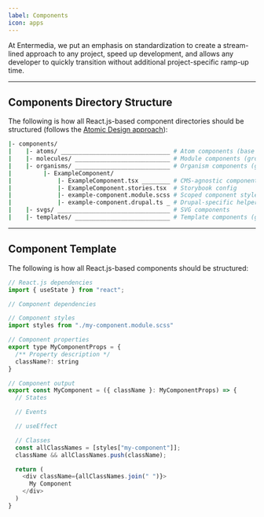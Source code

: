 ```yaml
---
label: Components
icon: apps
---
```


At Entermedia, we put an emphasis on standardization to create a stream-lined approach to any project, speed up development, and allows any developer to quickly transition without additional project-specific ramp-up time.

---

## Components Directory Structure

The following is how all React.js-based component directories should be structured (follows the [Atomic Design approach](https://bradfrost.com/blog/post/atomic-web-design/)):

```bash
|- components/
|    |- atoms/ _______________________________ # Atom components (base HTML elements)
|    |- molecules/ ___________________________ # Module components (groups of atoms)
|    |- organisms/ ___________________________ # Organism components (groups of molecules)
|         |- ExampleComponent/
|             |- ExampleComponent.tsx ________ # CMS-agnostic component output
|             |- ExampleComponent.stories.tsx  # Storybook config
|             |- example-component.module.scss # Scoped component styles
|             |- example-component.drupal.ts _ # Drupal-specific helper functions
|    |- svgs/ ________________________________ # SVG components
|    |- templates/ ___________________________ # Template components (groups of organisms)


```

---

## Component Template

The following is how all React.js-based components should be structured:

```js React.js Component Template
// React.js dependencies
import { useState } from "react";

// Component dependencies

// Component styles
import styles from "./my-component.module.scss"

// Component properties
export type MyComponentProps = {
  /** Property description */
  className?: string
}

// Component output
export const MyComponent = ({ className }: MyComponentProps) => {
  // States

  // Events

  // useEffect

  // Classes
  const allClassNames = [styles["my-component"]];
  className && allClassNames.push(className);

  return (
    <div className={allClassNames.join(" ")}>
      My Component
    </div>
  )
}
```
